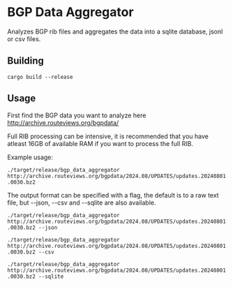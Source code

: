 # BGP Data Aggregator

Analyzes BGP rib files and aggregates the data into a sqlite database, jsonl or csv files.

## Building

`cargo build --release`

## Usage

First find the BGP data you want to analyze here http://archive.routeviews.org/bgpdata/

Full RIB processing can be intensive, it is recommended that you have atleast 16GB of available RAM if you want to process the full RIB.

Example usage:

`./target/release/bgp_data_aggregator http://archive.routeviews.org/bgpdata/2024.08/UPDATES/updates.20240801.0030.bz2`

The output format can be specified with a flag, the default is to a raw text file, but --json, --csv and --sqlite are also available.

`./target/release/bgp_data_aggregator http://archive.routeviews.org/bgpdata/2024.08/UPDATES/updates.20240801.0030.bz2 --json`

`./target/release/bgp_data_aggregator http://archive.routeviews.org/bgpdata/2024.08/UPDATES/updates.20240801.0030.bz2 --csv`

`./target/release/bgp_data_aggregator http://archive.routeviews.org/bgpdata/2024.08/UPDATES/updates.20240801.0030.bz2 --sqlite`
